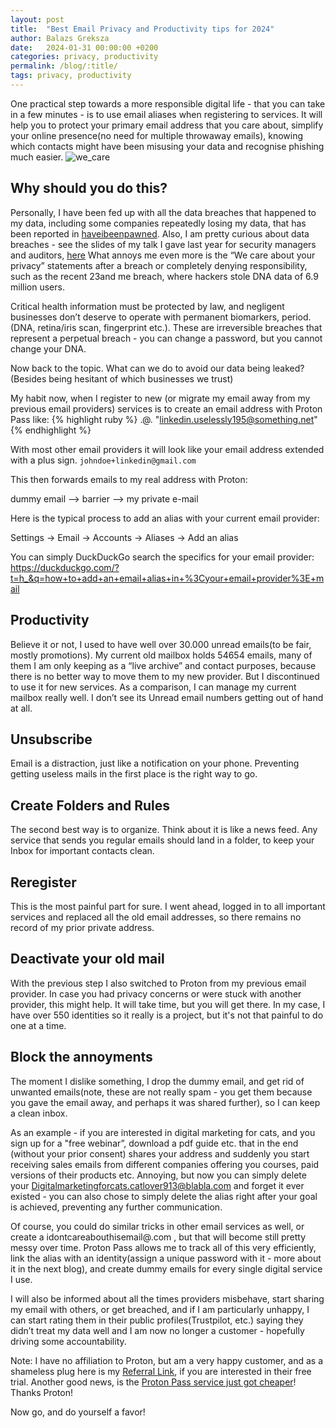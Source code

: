 ```yaml
---
layout: post
title:  "Best Email Privacy and Productivity tips for 2024"
author: Balazs Greksza
date:   2024-01-31 00:00:00 +0200
categories: privacy, productivity
permalink: /blog/:title/
tags: privacy, productivity
---
```


One practical step towards a more responsible digital life - that you can take in a few minutes - is to use email aliases when registering to services. 
It will help you to protect your primary email address that you care about, simplify your online presence(no need for multiple throwaway emails), knowing which contacts might have been misusing your data and recognise phishing much easier.
![we_care]({{urlimg}}/assets/img/we_care.jpg)

Why should you do this?
--------------------
Personally, I have been fed up with all the data breaches that happened to my data, including some companies repeatedly losing my data, that has been reported in [haveibeenpawned](https://haveibeenpwned.com/). 
Also, I am pretty curious about data breaches - see the slides of my talk I gave last year for security managers and auditors, [here](https://github.com/inverzeio/talks)
What annoys me even more is the “We care about your privacy” statements after a breach or completely denying responsibility, such as the recent 23and me breach, where hackers stole DNA data of 6.9 million users. 

Critical health information must be protected by law, and negligent businesses don’t deserve to operate with permanent biomarkers, period.(DNA, retina/iris scan, fingerprint etc.). 
These are irreversible breaches that represent a perpetual breach - you can change a password, but you cannot change your DNA.

Now back to the topic. What can we do to avoid our data being leaked? (Besides being hesitant of which businesses we trust)

My habit now, when I register to new (or migrate my email away from my previous email providers) services is to create an email address with Proton Pass like:
{% highlight ruby %}
<service>.<random word><random number>@<a domain owned by proton>.<top-level domain>
"linkedin.uselessly195@something.net"
{% endhighlight %}

With most other email providers it will look like your email address extended with a plus sign. `johndoe+linkedin@gmail.com`

This then forwards emails to my real address with Proton:

dummy email —> barrier —> my private e-mail

Here is the typical process to add an alias with your current email provider:

Settings → Email → Accounts → Aliases → Add an alias

You can simply DuckDuckGo search the specifics for your email provider: https://duckduckgo.com/?t=h_&q=how+to+add+an+email+alias+in+%3Cyour+email+provider%3E+mail

Productivity
--------------------
Believe it or not, I used to have well over 30.000 unread emails(to be fair, mostly promotions). My current old mailbox holds 54654 emails, many of them I am only keeping as a “live archive” and contact purposes, because there is no better way to move them to my new provider. But I discontinued to use it for new services.
As a comparison, I can manage my current mailbox really well. I don’t see its Unread email numbers getting out of hand at all.

Unsubscribe
--------------------
Email is a distraction, just like a notification on your phone. Preventing getting useless mails in the first place is the right way to go.

Create Folders and Rules
--------------------
The second best way is to organize. Think about it is like a news feed. Any service that sends you regular emails should land in a folder, to keep your Inbox for important contacts clean.

Reregister
--------------------
This is the most painful part for sure. I went ahead, logged in to all important services and replaced all the old email addresses, so there remains no record of my prior private address.

Deactivate your old mail
--------------------
With the previous step I also switched to Proton from my previous email provider. In case you had privacy concerns or were stuck with another provider, this might help. It will take time, but you will get there. In my case, I have over 550 identities so it really is a project, but it's not that painful to do one at a time.

Block the annoyments
--------------------
The moment I dislike something, I drop the dummy email, and get rid of unwanted emails(note, these are not really spam - you get them because you gave the email away, and perhaps it was shared further), so I can keep a clean inbox. 

As an example - if you are interested in digital marketing for cats, and you sign up for a "free webinar”, download a pdf guide etc. that in the end (without your prior consent) shares your address and suddenly you start receiving sales emails from different companies offering you courses, paid versions of their products etc. Annoying, but now you can simply delete your Digitalmarketingforcats.catlover913@blabla.com and forget it ever existed - you can also chose to simply delete the alias right after your goal is achieved, preventing any further communication.

Of course, you could do similar tricks in other email services as well, or create a idontcareabouthisemail@<youremailprovider>.com , but that will become still pretty messy over time. Proton Pass allows me to track all of this very efficiently, link the alias with an identity(assign a unique password with it - more about it in the next blog), and create dummy emails for every single digital service I use.

I will also be informed about all the times providers misbehave, start sharing my email with others, or get breached, and if I am particularly unhappy, I can start rating them in their public profiles(Trustpilot, etc.) saying they didn’t treat my data well and I am now no longer a customer - hopefully driving some accountability.

Note: I have no affiliation to Proton, but am a very happy customer, and as a shameless plug here is my [Referral Link](https://pr.tn/ref/QHQ345GN4CN0), if you are interested in their free trial. 
Another good news, is the [Proton Pass service just got cheaper](https://pr.tn/ref/QHQ345GN4CN0)! Thanks Proton!

Now go, and do yourself a favor!

